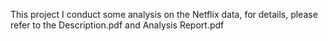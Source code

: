 This project I conduct some analysis on the Netflix data, for details, please refer to the Description.pdf and Analysis Report.pdf